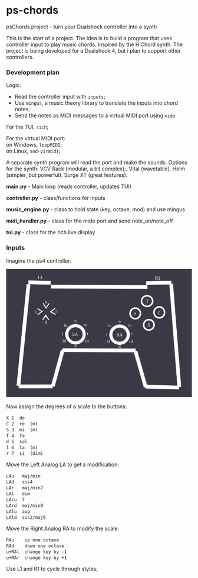 # ps-chords
psChords project - turn your Dualshock controller into a synth

This is the start of a project. The idea is to build a program that uses controller input to play music chords. Inspired by the HiChord synth.
The project is being developed for a Dualshock 4, but i plan to support other controllers.

### Development plan

Logic:
- Read the controller input with ```inputs```;
- Use ```mingus```, a music theory library to translate the inputs into chord notes;
- Send the notes as MIDI messages to a virtual MIDI port using ```mido```.

For the TUI, ```rich```;

For the virtual MIDI port:  
on Windows, ```loopMIDI```;  
on Linux, ```snd-virmidi```;  

A separate synth program will read the port and make the sounds. Options for the synth: 
VCV Rack (modular, a bit complex);.
Vital (wavetable).
Helm (simpler, but powerful).
Surge XT (great features).

**main.py** - Main loop (reads controller, updates TUI)

**controller.py** - class/functions for inputs

**music_engine.py** - class to hold state (key, octave, mod) and use mingus

**midi_handler.py** - class for the mido port and send note_on/note_off

**tui.py** - class for the rich.live display

### Inputs
Imagine the ps4 controller:

<img width="600" alt="ps4 controller representation" src="/controllerDrawing.png">


Now assign the degrees of a scale to the buttons:
```
X 1  do  
C 2  re  (m)
S 3  mi  (m)
T 4  fa
d 5  sol
l 6  la  (m)
r 7  si  (dim)
```

Move the Left Analog LA to get a modification:
```
LAu   maj/min
LAd   sus4
LAr   maj/min7
LAl   dim
LAru  7
LArd  maj/min9
LAlu  aug
LAld  sus2/maj6
```

Move the Right Analog RA to modify the scale:
```
RAu    up one octave
RAd    down one octave
u+RAl  change key by -1
u+RAr  change key by +1
```

Use L1 and R1 to cycle through styles;

